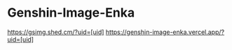 # Genshin-Image-Enka

https://gsimg.shed.cm/?uid=[uid]
https://genshin-image-enka.vercel.app/?uid=[uid]
